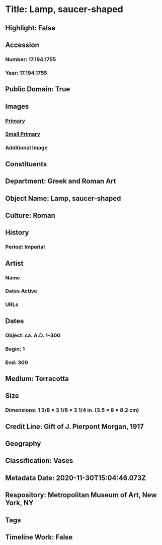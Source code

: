 # Title: Lamp, saucer-shaped
## Highlight: False
## Accession
### Number: 17.194.1755
### Year: 17.194.1755
## Public Domain: True
## Images
### [Primary](https://images.metmuseum.org/CRDImages/gr/original/DP1406.jpg)
### [Small Primary](https://images.metmuseum.org/CRDImages/gr/web-large/DP1406.jpg)
### [Additional Image](https://images.metmuseum.org/CRDImages/gr/original/DP1406_17.194.1755.jpg)
## Constituents
## Department: Greek and Roman Art
## Object Name: Lamp, saucer-shaped
## Culture: Roman
## History
### Period: Imperial
## Artist
### Name
### Dates Active
### URLs
## Dates
### Object: ca. A.D. 1–300
### Begin: 1
### End: 300
## Medium: Terracotta
## Size
### Dimensions: 1 3/8 × 3 1/8 × 3 1/4 in. (3.5 × 8 × 8.2 cm)
## Credit Line: Gift of J. Pierpont Morgan, 1917
## Geography
## Classification: Vases
## Metadata Date: 2020-11-30T15:04:46.073Z
## Respository: Metropolitan Museum of Art, New York, NY
## Tags
## Timeline Work: False